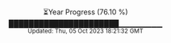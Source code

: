 <p align="center">
⏳Year Progress (76.10 %) <br>
██████████████████████▁▁▁▁▁▁▁▁ <br>
<sub>Updated: Thu, 05 Oct 2023 18:21:32 GMT</sub>
</p>

